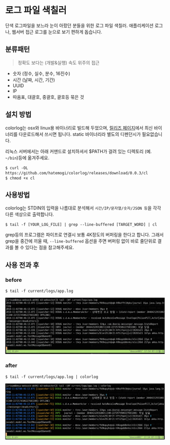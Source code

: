 # 로그 파일 색칠러

단색 로그파일을 보느라 눈이 아팠던 분들을 위한 로그 파일 색칠러. 애플리케이션 로그나, 웹서버 접근 로그를 눈으로 보기 편하게 돕습니다.

## 분류패턴

> 정확도 보다는 (개발&실행) 속도 위주의 접근

* 숫자 (정수, 실수, 분수, 16진수)
* 시간 (날짜, 시간, 기간)
* UUID
* IP
* 따옴표, 대괄호, 중괄호, 괄호등 묶은 것

## 설치 방법

colorlog는 osx와 linux용 바이너리로 빌드해 두었으며, [릴리즈 페이지](https://github.com/hatemogi/colorlog/releases)에서 최신 바이너리를 다운로드해서 쓰시면 됩니다. static 바이너리라 별도의 디펜던시가 필요없습니다.

리눅스 서버에서는 아래 커맨드로 설치하셔서 $PATH가 걸려 있는 디렉토리 (예. `~/bin`)등에 옮겨주세요.

    $ curl -OL https://github.com/hatemogi/colorlog/releases/download/0.0.3/cl
    $ chmod +x cl

## 사용방법

colorlog는 STDIN의 입력을 나름대로 분석해서 `시간/IP/문자열/숫자/JSON 등`을 각각 다른 색상으로 출력합니다. 

    $ tail -f [YOUR_LOG_FILE] | grep --line-buffered [TARGET_WORD] | cl

grep등의 프로그램은 파이프로 연결시 보통 4K정도의 버퍼링을 한다고 합니다. 그래서 grep을 중간에 끼울 때, `--line-buffered` 옵션을 주면 버퍼링 없이 바로 줄단위로 결과를 볼 수 있다는 점을 참고해주세요.

## 사용 전과 후

### before 

    $ tail -f current/logs/app.log

![](doc/before.png)

### after

    $ tail -f current/logs/app.log | colorlog

![](doc/after.png)

